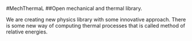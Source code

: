 #MechThermaL
##Open mechanical and thermal library.

We are creating new physics library with some innovative approach. There is some new way of computing thermal processes that is called method of relative energies.
